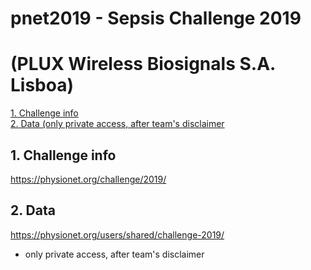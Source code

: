 # pnet2019 - Sepsis Challenge 2019 
# (PLUX Wireless Biosignals S.A. Lisboa)

[1. Challenge info](#site)  
[2. Data (only private access, after team's disclaimer](#data)    

##  1. Challenge info <a name="site"></a>
https://physionet.org/challenge/2019/  

##  2. Data <a name="data"></a>
https://physionet.org/users/shared/challenge-2019/  
* only private access, after team's disclaimer  
